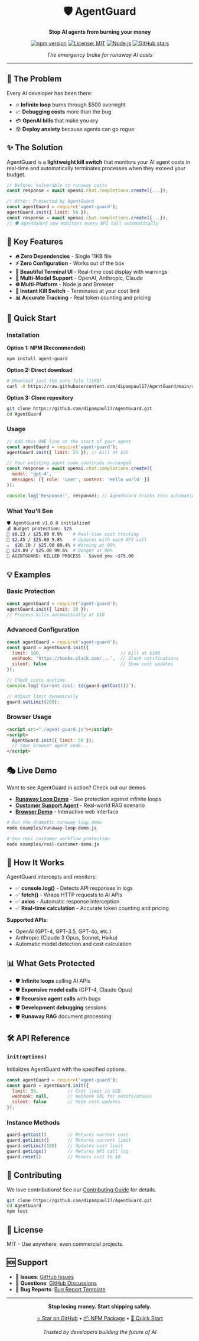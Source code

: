 <div align="center">

# 🛡️ AgentGuard

**Stop AI agents from burning your money**

[![npm version](https://badge.fury.io/js/agent-guard.svg)](https://badge.fury.io/js/agent-guard)
[![License: MIT](https://img.shields.io/badge/License-MIT-yellow.svg)](https://opensource.org/licenses/MIT)
[![Node.js](https://img.shields.io/badge/node-%3E%3D12.0.0-brightgreen)](https://nodejs.org/)
[![GitHub stars](https://img.shields.io/github/stars/dipampaul17/AgentGuard?style=social)](https://github.com/dipampaul17/AgentGuard)

*The emergency brake for runaway AI costs*

</div>

---

## 🚨 The Problem

Every AI developer has been there:
- 🔥 **Infinite loop** burns through $500 overnight
- 📈 **Debugging costs** more than the bug  
- 💳 **OpenAI bills** that make you cry
- 😰 **Deploy anxiety** because agents can go rogue

## ✨ The Solution

AgentGuard is a **lightweight kill switch** that monitors your AI agent costs in real-time and automatically terminates processes when they exceed your budget.

```javascript
// Before: Vulnerable to runaway costs
const response = await openai.chat.completions.create({...});

// After: Protected by AgentGuard
const agentGuard = require('agent-guard');
agentGuard.init({ limit: 50 });
const response = await openai.chat.completions.create({...});
// 🛡️ AgentGuard now monitors every API call automatically
```

## 🎯 Key Features

- **🔥 Zero Dependencies** - Single 11KB file
- **⚡ Zero Configuration** - Works out of the box
- **🎨 Beautiful Terminal UI** - Real-time cost display with warnings
- **🤖 Multi-Model Support** - OpenAI, Anthropic, Claude
- **🌐 Multi-Platform** - Node.js and Browser
- **🚨 Instant Kill Switch** - Terminates at your cost limit
- **📊 Accurate Tracking** - Real token counting and pricing

## 🚀 Quick Start

### Installation

**Option 1: NPM (Recommended)**
```bash
npm install agent-guard
```

**Option 2: Direct download**
```bash
# Download just the core file (11KB)
curl -O https://raw.githubusercontent.com/dipampaul17/AgentGuard/main/agent-guard.js
```

**Option 3: Clone repository**
```bash
git clone https://github.com/dipampaul17/AgentGuard.git
cd AgentGuard
```

### Usage
```javascript
// Add this ONE line at the start of your agent
const agentGuard = require('agent-guard');
agentGuard.init({ limit: 25 }); // Kill at $25

// Your existing agent code continues unchanged
const response = await openai.chat.completions.create({
  model: 'gpt-4',
  messages: [{ role: 'user', content: 'Hello world' }]
});

console.log('Response:', response); // AgentGuard tracks this automatically
```

### What You'll See

```bash
🛡️ AgentGuard v1.0.0 initialized
💰 Budget protection: $25
💸 $0.23 / $25.00 0.9%    # Real-time cost tracking
💸 $2.45 / $25.00 9.8%    # Updates with each API call
⚠️  $20.10 / $25.00 80.4% # Warning at 80%
🚨 $24.89 / $25.00 99.6%  # Danger at 90%
🛑 AGENTGUARD: KILLED PROCESS - Saved you ~$75.00
```

## 💡 Examples

### Basic Protection
```javascript
const agentGuard = require('agent-guard');
agentGuard.init({ limit: 10 });
// Process kills automatically at $10
```

### Advanced Configuration
```javascript
const agentGuard = require('agent-guard');
const guard = agentGuard.init({
  limit: 100,                              // Kill at $100
  webhook: 'https://hooks.slack.com/...',  // Slack notifications
  silent: false                            // Show cost updates
});

// Check costs anytime
console.log(`Current cost: $${guard.getCost()}`);

// Adjust limit dynamically
guard.setLimit(200);
```

### Browser Usage
```html
<script src="./agent-guard.js"></script>
<script>
  AgentGuard.init({ limit: 50 });
  // Your browser agent code...
</script>
```

## 🎭 Live Demo

Want to see AgentGuard in action? Check out our demos:

- **[Runaway Loop Demo](examples/runaway-loop-demo.js)** - See protection against infinite loops
- **[Customer Support Agent](examples/real-customer-demo.js)** - Real-world RAG scenario
- **[Browser Demo](examples/test-browser.html)** - Interactive web interface

```bash
# Run the dramatic runaway loop demo
node examples/runaway-loop-demo.js

# See real customer workflow protection  
node examples/real-customer-demo.js
```

## 🔧 How It Works

AgentGuard intercepts and monitors:
- ✅ **console.log()** - Detects API responses in logs
- ✅ **fetch()** - Wraps HTTP requests to AI APIs
- ✅ **axios** - Automatic response interception
- ✅ **Real-time calculation** - Accurate token counting and pricing

**Supported APIs:**
- OpenAI (GPT-4, GPT-3.5, GPT-4o, etc.)
- Anthropic (Claude 3 Opus, Sonnet, Haiku)
- Automatic model detection and cost calculation

## 📊 What Gets Protected

- 🛡️ **Infinite loops** calling AI APIs
- 🛡️ **Expensive model calls** (GPT-4, Claude Opus)
- 🛡️ **Recursive agent calls** with bugs
- 🛡️ **Development debugging** sessions
- 🛡️ **Runaway RAG** document processing

## 🛠️ API Reference

### `init(options)`
Initializes AgentGuard with the specified options.

```javascript
const agentGuard = require('agent-guard');
const guard = agentGuard.init({
  limit: 50,           // Cost limit in USD
  webhook: null,       // Webhook URL for notifications
  silent: false        // Hide cost updates
});
```

### Instance Methods
```javascript
guard.getCost()        // Returns current cost
guard.getLimit()       // Returns current limit  
guard.setLimit(100)    // Updates cost limit
guard.getLogs()        // Returns API call log
guard.reset()          // Resets cost to $0
```

## 🤝 Contributing

We love contributions! See our [Contributing Guide](CONTRIBUTING.md) for details.

```bash
git clone https://github.com/dipampaul17/AgentGuard.git
cd AgentGuard
npm test
```

## 📜 License

MIT - Use anywhere, even commercial projects.

## 🆘 Support

- 📧 **Issues**: [GitHub Issues](https://github.com/dipampaul17/AgentGuard/issues)
- 💬 **Questions**: [GitHub Discussions](https://github.com/dipampaul17/AgentGuard/discussions)
- 🐛 **Bug Reports**: [Bug Report Template](https://github.com/dipampaul17/AgentGuard/issues/new)

---

<div align="center">

**Stop losing money. Start shipping safely.**

[⭐ Star on GitHub](https://github.com/dipampaul17/AgentGuard) • 
[📦 NPM Package](https://npmjs.com/package/agent-guard) • 
[📖 Quick Start](QUICKSTART.md)

*Trusted by developers building the future of AI*

</div>